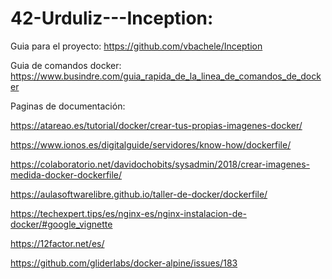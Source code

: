 # 42-Urduliz---Inception:

Guia para el proyecto: https://github.com/vbachele/Inception

Guia de comandos docker: https://www.busindre.com/guia_rapida_de_la_linea_de_comandos_de_docker

Paginas de documentación:

https://atareao.es/tutorial/docker/crear-tus-propias-imagenes-docker/

https://www.ionos.es/digitalguide/servidores/know-how/dockerfile/

https://colaboratorio.net/davidochobits/sysadmin/2018/crear-imagenes-medida-docker-dockerfile/

https://aulasoftwarelibre.github.io/taller-de-docker/dockerfile/


https://techexpert.tips/es/nginx-es/nginx-instalacion-de-docker/#google_vignette

https://12factor.net/es/


https://github.com/gliderlabs/docker-alpine/issues/183
